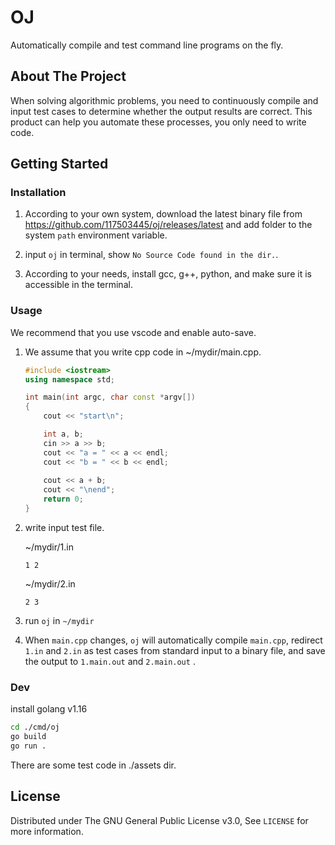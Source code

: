 # OJ

Automatically compile and test command line programs on the fly.

## About The Project

When solving algorithmic problems, you need to continuously compile and input test cases to determine whether the output results are correct. This product can help you automate these processes, you only need to write code.

## Getting Started

### Installation

1. According to your own system, download the latest binary file from <https://github.com/117503445/oj/releases/latest> and add folder to the system `path` environment variable.

2. input `oj` in terminal, show `No Source Code found in the dir.`.

3. According to your needs, install gcc, g++, python, and make sure it is accessible in the terminal.

### Usage

We recommend that you use vscode and enable auto-save.

1. We assume that you write cpp code in ~/mydir/main.cpp.

    ```cpp
    #include <iostream>
    using namespace std;

    int main(int argc, char const *argv[])
    {
        cout << "start\n";

        int a, b;
        cin >> a >> b;
        cout << "a = " << a << endl;
        cout << "b = " << b << endl;
        
        cout << a + b;
        cout << "\nend";
        return 0;
    }
    ```

2. write input test file.

    ~/mydir/1.in

    ```text
    1 2
    ```

    ~/mydir/2.in

    ```text
    2 3
    ```

3. run `oj` in `~/mydir`

4. When `main.cpp` changes, `oj` will automatically compile `main.cpp`, redirect `1.in` and `2.in` as test cases from standard input to a binary file, and save the output to `1.main.out` and `2.main.out` .

### Dev

install golang v1.16

```sh
cd ./cmd/oj
go build
go run .
```

There are some test code in ./assets dir.

## License

Distributed under The GNU General Public License v3.0, See `LICENSE` for more information.
